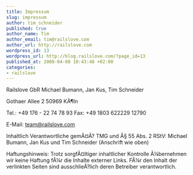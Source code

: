 ```yaml
--- 
title: Impressum
slug: impressum
author: tim_schneider
published: true
author_name: Tim
author_email: tim@railslove.com
author_url: http://railslove.com
wordpress_id: 13
wordpress_url: http://blog.railslove.com/?page_id=13
published_at: 2008-04-08 10:43:48 +02:00
categories: 
- railslove
---
```

Railslove GbR
Michael Bumann, Jan Kus, Tim Schneider

Gothaer Allee 2
50969 K&Atilde;&para;ln

Tel.: +49 176 - 22 74 78 93
Fax: +49 1803 622229 12790

E-Mail: team@railslove.com

Inhaltlich Verantwortliche gem&Atilde;&curren;&Atilde;? TMG und &Acirc;&sect; 55 Abs. 2 RStV: Michael Bumann, Jan Kus und Tim Schneider (Anschrift wie oben)

Haftungshinweis: Trotz sorgf&Atilde;&curren;ltiger inhaltlicher Kontrolle &Atilde;&frac14;bernehmen wir keine Haftung f&Atilde;&frac14;r die Inhalte externer Links. F&Atilde;&frac14;r den Inhalt der verlinkten Seiten sind ausschlie&Atilde;?lich deren Betreiber verantwortlich.
